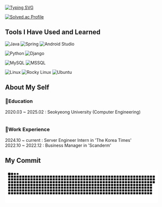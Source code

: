 
[![Typing SVG](https://readme-typing-svg.demolab.com?font=Fira+Code&weight=500&pause=1000&color=000000&width=435&lines=Welcome+to+my+Github+Profile)](https://git.io/typing-svg)

[![Solved.ac Profile](http://mazassumnida.wtf/api/generate_badge?boj=april0114)](https://solved.ac/april0114)<br/>

## Tools I Have Used and Learned
![Java](https://img.shields.io/badge/Java-5382A1.svg?style=for-the-badge&logo=openjdk&logoColor=white)
![Spring](https://img.shields.io/badge/Spring-6DB33F.svg?style=for-the-badge&logo=spring&logoColor=white)
![Android Studio](https://img.shields.io/badge/Android%20Studio-3DDC84.svg?style=for-the-badge&logo=androidstudio&logoColor=white)

![Python](https://img.shields.io/badge/Python-306998.svg?style=for-the-badge&logo=python&logoColor=white)
![Django](https://img.shields.io/badge/Django-0C4B33.svg?style=for-the-badge&logo=django&logoColor=white)

![MySQL](https://img.shields.io/badge/MySQL-005C84.svg?style=for-the-badge&logo=mysql&logoColor=white)
![MSSQL](https://img.shields.io/badge/Microsoft%20SQL%20Server-CC2927.svg?style=for-the-badge&logo=microsoftsqlserver&logoColor=white)

![Linux](https://img.shields.io/badge/Linux-333333.svg?style=for-the-badge&logo=linux&logoColor=white)
![Rocky Linux](https://img.shields.io/badge/Rocky%20Linux-10B981.svg?style=for-the-badge&logo=rockylinux&logoColor=white)
![Ubuntu](https://img.shields.io/badge/Ubuntu-E95420.svg?style=for-the-badge&logo=ubuntu&logoColor=white)



## About My Self

### 🏫Education<br>
2020.03 ~ 2025.02 : Seokyeong University (Computer Engineering)
<br>
<br>

### 💼Work Experience<br>
2024.10 ~ current : Server Engineer Intern in 'The Korea Times'<br>
2022.10 ~ 2022.12 : Business Manager in 'Scanderm'<br>

## My Commit
![snake gif](https://github.com/april0114/april0114/blob/output/github-contribution-grid-snake.svg)


